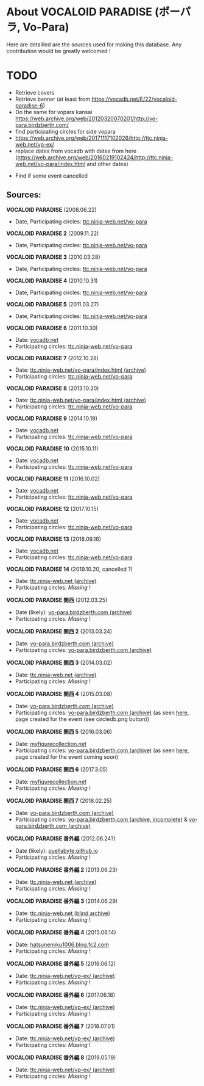 # About VOCALOID PARADISE (ボーパラ, Vo-Para)

Here are detailled are the sources used for making this database. Any contribution would be greatly welcomed !

# TODO

- Retrieve covers
- Retrieve banner (at least from https://vocadb.net/E/22/vocaloid-paradise-6)
- Do the same for vopara kansai https://web.archive.org/web/20120320070201/http://vo-para.birdzberth.com/
- find participating circles for side vopara
- https://web.archive.org/web/20171117102026/http://ttc.ninja-web.net/vp-ex/
- replace dates from vocadb with dates from here (https://web.archive.org/web/20160219102424/http://ttc.ninja-web.net/vo-para/index.html and other dates)

* Find if some event cancelled

## Sources:

**VOCALOID PARADISE** (2008.06.22)

- Date, Participating circles: [ttc.ninja-web.net/vo-para](https://ttc.ninja-web.net/vo-para/vo-para_list.htm)

**VOCALOID PARADISE 2** (2009.11.22)

- Date, Participating circles: [ttc.ninja-web.net/vo-para](https://ttc.ninja-web.net/vo-para/vo-para02_list.htm)

**VOCALOID PARADISE 3** (2010.03.28)

- Date, Participating circles: [ttc.ninja-web.net/vo-para](https://ttc.ninja-web.net/vo-para/vo-para03_list.htm)

**VOCALOID PARADISE 4** (2010.10.31)

- Date, Participating circles: [ttc.ninja-web.net/vo-para](https://ttc.ninja-web.net/vo-para/vo-para04_list.htm)

**VOCALOID PARADISE 5** (2011.03.27)

- Date, Participating circles: [ttc.ninja-web.net/vo-para](https://ttc.ninja-web.net/vo-para/vo-para05_list.htm)

**VOCALOID PARADISE 6** (2011.10.30)

- Date: [vocadb.net](https://vocadb.net/E/22/vocaloid-paradise-6)
- Participating circles: [ttc.ninja-web.net/vo-para](https://ttc.ninja-web.net/vo-para/vo-para06_list.htm)

**VOCALOID PARADISE 7** (2012.10.28)

- Date: [ttc.ninja-web.net/vo-para/index.html (archive)](https://web.archive.org/web/20120309003013/http://ttc.ninja-web.net/vo-para/index.html)
- Participating circles: [ttc.ninja-web.net/vo-para](https://ttc.ninja-web.net/vo-para/vo-para07_list.htm)

**VOCALOID PARADISE 8** (2013.10.20)

- Date: [ttc.ninja-web.net/vo-para/index.html (archive)](https://web.archive.org/web/20130220172703/http://ttc.ninja-web.net/vo-para/index.html)
- Participating circles: [ttc.ninja-web.net/vo-para](https://ttc.ninja-web.net/vo-para/vo-para08_list.htm)

**VOCALOID PARADISE 9** (2014.10.19)

- Date: [vocadb.net](https://vocadb.net/E/1132/vocaloid-paradise-9)
- Participating circles: [ttc.ninja-web.net/vo-para](https://ttc.ninja-web.net/vo-para/vo-para09_list.htm)

**VOCALOID PARADISE 10** (2015.10.11)

- Date: [vocadb.net](https://vocadb.net/E/1172/vocaloid-paradise-10)
- Participating circles: [ttc.ninja-web.net/vo-para](https://ttc.ninja-web.net/vo-para/vo-para10_list.htm)

**VOCALOID PARADISE 11** (2016.10.02)

- Date: [vocadb.net](https://vocadb.net/E/1219/vocaloid-paradise-11)
- Participating circles: [ttc.ninja-web.net/vo-para](https://ttc.ninja-web.net/vo-para/vo-para11_list.htm)

**VOCALOID PARADISE 12** (2017.10.15)

- Date: [vocadb.net](https://vocadb.net/E/1355/vocaloid-paradise-12)
- Participating circles: [ttc.ninja-web.net/vo-para](https://ttc.ninja-web.net/vo-para/vo-para12_list.htm)

**VOCALOID PARADISE 13** (2018.09.16)

- Date: [vocadb.net](https://vocadb.net/E/1602/vocaloid-paradise-13)
- Participating circles: [ttc.ninja-web.net/vo-para](https://ttc.ninja-web.net/vo-para/vo-para13_list.htm)

**VOCALOID PARADISE 14** (2019.10.20, cancelled ?)

- Date: [ttc.ninja-web.net (archive)](https://web.archive.org/web/20211203064330/http://ttc.ninja-web.net/vo-para/index.html)
- Participating circles: _Missing_ !

**VOCALOID PARADISE 関西** (2012.03.25)

- Date (likely): [vo-para.birdzberth.com (archive)](https://web.archive.org/web/20120801024850/http://vo-para.birdzberth.com/data/Circle_annnai.pdf)
- Participating circles: _Missing_ !

**VOCALOID PARADISE 関西 2** (2013.03.24)

- Date: [vo-para.birdzberth.com (archive)](https://web.archive.org/web/20120320070201/http://vo-para.birdzberth.com/)
- Participating circles: [vo-para.birdzberth.com (archive)](https://web.archive.org/web/20141110140012/http://vo-para.birdzberth.com/circlelist_vpk_2.html)

**VOCALOID PARADISE 関西 3** (2014.03.02)

- Date: [ttc.ninja-web.net (archive)](https://web.archive.org/web/20130423043601/http://ttc.ninja-web.net/vo-para/index.html)
- Participating circles: _Missing_ !

**VOCALOID PARADISE 関西 4** (2015.03.08)

- Date: [vo-para.birdzberth.com (archive)](https://web.archive.org/web/20150204123125/http://vo-para.birdzberth.com/)
- Participating circles: [vo-para.birdzberth.com (archive)](https://web.archive.org/web/20150322231959/http://vo-para.birdzberth.com:80/circle_list.html) (as seen [here](https://web.archive.org/web/20150322235605/http://vo-para.birdzberth.com/index.html), page created for the event (see circledb.png button))

**VOCALOID PARADISE 関西 5** (2016.03.06)

- Date: [myfigurecollection.net](https://myfigurecollection.net/entry/336266)
- Participating circles: [vo-para.birdzberth.com (archive)](https://web.archive.org/web/20160221081920/http://vo-para.birdzberth.com/cercle_list.html) (as seen [here](https://web.archive.org/web/20160307132438/http://vo-para.birdzberth.com/index.html), page created for the event coming soon)

**VOCALOID PARADISE 関西 6** (2017.3.05)

- Date: [myfigurecollection.net](https://myfigurecollection.net/entry/313087)
- Participating circles: _Missing_ !

**VOCALOID PARADISE 関西 7** (2018.02.25)

- Date: [vo-para.birdzberth.com (archive)](https://web.archive.org/web/20171019042409/http://vo-para.birdzberth.com/)
- Participating circles: [vo-para.birdzberth.com (archive, incomplete)](https://web.archive.org/web/20210723210530/http://vo-para.birdzberth.com/vpk7_circlelist_1st.html) & [vo-para.birdzberth.com (archive)](https://web.archive.org/web/20190331103830/http://vo-para.birdzberth.com/circle_list.html)

**VOCALOID PARADISE 番外編** (2012.06.24?)

- Date (likely): [puellabyte.github.io](https://puellabyte.github.io/events)
- Participating circles: _Missing_ !

**VOCALOID PARADISE 番外編 2** (2013.06.23)

- Date: [ttc.ninja-web.net (archive)](https://web.archive.org/web/20130220172703/http://ttc.ninja-web.net/vo-para/index.html)
- Participating circles: _Missing_ !

**VOCALOID PARADISE 番外編 3** (2014.06.29)

- Date: [ttc.ninja-web.net (blind archive)](https://web.archive.org/web/20140716151010/http://ttc.ninja-web.net/vo-para/vo-para_ex03.jpg)
- Participating circles: _Missing_ !

**VOCALOID PARADISE 番外編 4** (2015.06.14)

- Date: [hatsunemiku1006.blog.fc2.com](https://hatsunemiku1006.blog.fc2.com/blog-entry-984.html)
- Participating circles: _Missing_ !

**VOCALOID PARADISE 番外編 5** (2016.06.12)

- Date: [ttc.ninja-web.net/vp-ex/ (archive)](https://web.archive.org/web/20151230230959/http://ttc.ninja-web.net/vp-ex/)
- Participating circles: _Missing_ !

**VOCALOID PARADISE 番外編 6** (2017.06.18)

- Date: [ttc.ninja-web.net/vp-ex/ (archive)](https://web.archive.org/web/20161226044336/http://ttc.ninja-web.net/vp-ex/)
- Participating circles: _Missing_ !

**VOCALOID PARADISE 番外編 7** (2018.07.01)

- Date: [ttc.ninja-web.net/vp-ex/ (archive)](https://web.archive.org/web/20180409040655/http://ttc.ninja-web.net/vp-ex/)
- Participating circles: _Missing_ !

**VOCALOID PARADISE 番外編 8** (2019.05.19)

- Date: [ttc.ninja-web.net/vp-ex/ (archive)](https://web.archive.org/web/20180604065602/http://ttc.ninja-web.net/vp-ex/)
- Participating circles: _Missing_ !
